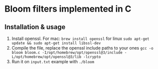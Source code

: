 # Bloom filters implemented in C

## Installation & usage
1. Install openssl. For mac: `brew install openssl` for linux `sudo apt-get update && sudo apt-get install libssl-dev`
2. Compile the file, replace the openssl include paths to your ones `gcc -o bloom bloom.c -I/opt/homebrew/opt/openssl@3/include -L/opt/homebrew/opt/openssl@3/lib -lcrypto`
3. Run it on `input.txt` example with `./bloom`
